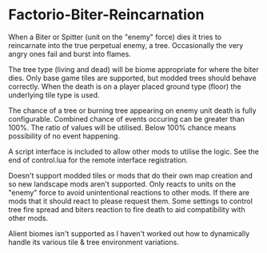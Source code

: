 # Factorio-Biter-Reincarnation

When a Biter or Spitter (unit on the "enemy" force) dies it tries to reincarnate into the true perpetual enemy, a tree. Occasionally the very angry ones fail and burst into flames.

The tree type (living and dead) will be biome appropriate for where the biter dies. Only base game tiles are supported, but modded trees should behave correctly. When the death is on a player placed ground type (floor) the underlying tile type is used.

The chance of a tree or burning tree appearing on enemy unit death is fully configurable. Combined chance of events occuring can be greater than 100%. The ratio of values will be utilised. Below 100% chance means possibility of no event happening.

A script interface is included to allow other mods to utilise the logic. See the end of control.lua for the remote interface registration.

Doesn't support modded tiles or mods that do their own map creation and so new landscape mods aren't supported.
Only reacts to units on the "enemy" force to avoid unintentional reactions to other mods. If there are mods that it should react to please request them.
Some settings to control tree fire spread and biters reaction to fire death to aid compatibility with other mods.

Alient biomes isn't supported as I haven't worked out how to dynamically handle its various tile & tree environment variations.